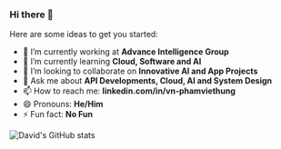 ### Hi there 👋
Here are some ideas to get you started:

- 🔭 I’m currently working at **Advance Intelligence Group** 
- 🌱 I’m currently learning **Cloud, Software and AI**
- 👯 I’m looking to collaborate on **Innovative AI and App Projects**
- 💬 Ask me about **API Developments, Cloud, AI and System Design**
- 📫 How to reach me: **linkedin.com/in/vn-phamviethung**
- 😄 Pronouns: **He/Him**
- ⚡ Fun fact: **No Fun**

![David's GitHub stats](https://github-readme-stats.vercel.app/api?username=pham0084&show_icons=true&theme=transparent)
